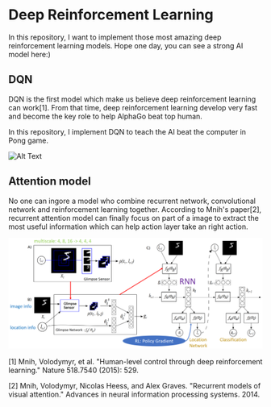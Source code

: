 # Deep Reinforcement Learning

In this repository, I want to implement those most amazing deep reinforcement learning models. Hope one day, you can see a strong AI model here:)

## DQN

DQN is the first model which make us believe deep reinforcement learning can work[1]. From that time, deep reinforcement learning develop very fast and become the key role to help AlphaGo beat top human.

In this repository, I implement DQN to teach the AI beat the computer in Pong game.

![Alt Text](https://github.com/placeforyiming/DeepReinforcementLearning/blob/master/DQN/Pong.gif)

## Attention model

No one can ingore a model who combine recurrent network, convolutional network and reinforcement learning together. According to Mnih's paper[2], recurrent attention model can finally focus on part of a image to extract the most useful information which can help action layer take an right action.

![Alt text](/AttentionModel/ram.png)


[1] Mnih, Volodymyr, et al. "Human-level control through deep reinforcement learning." Nature 518.7540 (2015): 529.

[2] Mnih, Volodymyr, Nicolas Heess, and Alex Graves. "Recurrent models of visual attention." Advances in neural information processing systems. 2014.
